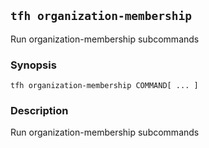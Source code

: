## `tfh organization-membership`

Run organization-membership subcommands

### Synopsis

    tfh organization-membership COMMAND[ ... ]

### Description

Run organization-membership subcommands

